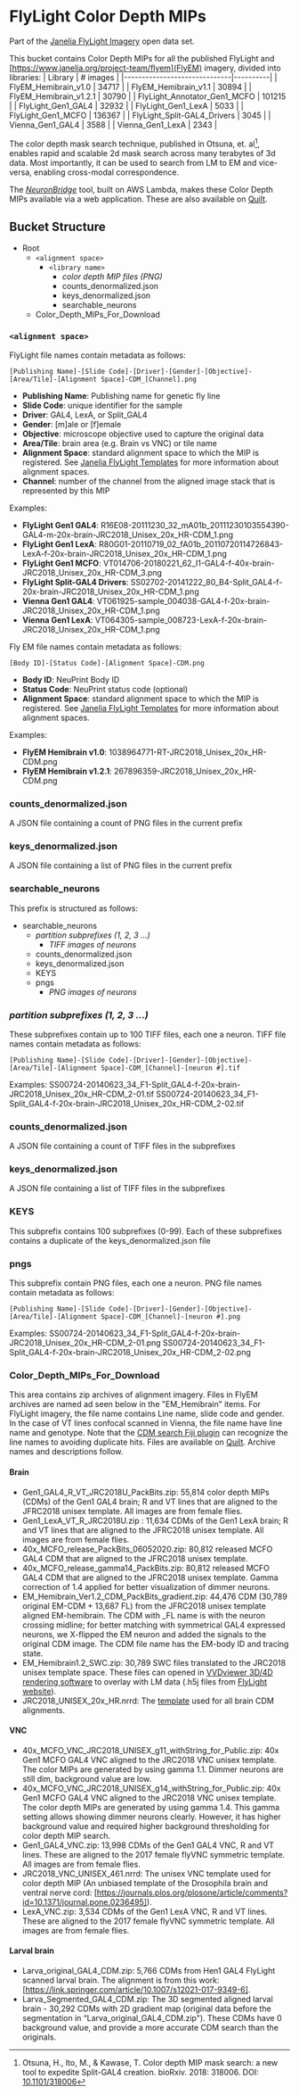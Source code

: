 # FlyLight Color Depth MIPs

Part of the [Janelia FlyLight Imagery](https://data.janelia.org/3N5DS) open data set.

This bucket contains Color Depth MIPs for all the published FlyLight and [https://www.janelia.org/project-team/flyem](FlyEM) imagery, divided into libraries:
| Library                      | # images |
|------------------------------|----------|
| FlyEM_Hemibrain_v1.0         | 34717    |
| FlyEM_Hemibrain_v1.1         | 30894    |
| FlyEM_Hemibrain_v1.2.1       | 30790    |
| FlyLight_Annotator_Gen1_MCFO | 101215   |
| FlyLight_Gen1_GAL4           | 32932    |
| FlyLight_Gen1_LexA           | 5033     |
| FlyLight_Gen1_MCFO           | 136367   |
| FlyLight_Split-GAL4_Drivers  | 3045     |
| Vienna_Gen1_GAL4             | 3588     |
| Vienna_Gen1_LexA             | 2343     |

The color depth mask search technique, published in Otsuna, et. al[^otsuna], enables rapid and scalable 2d mask search across many terabytes of 3d data. Most importantly, it can be used to search from LM to EM and vice-versa, enabling cross-modal correspondence. 

The [*NeuronBridge*](https://neuronbridge.janelia.org/) tool, built on AWS Lambda, makes these Color Depth MIPs available via a web application. These are also available on [Quilt](https://data.janelia.org/oUjg4). 

## Bucket Structure

* Root
    * `<alignment space>`
        * `<library name>`
            * _color depth MIP files (PNG)_
            * counts_denormalized.json
            * keys_denormalized.json
            * searchable_neurons
    * Color_Depth_MIPs_For_Download


### `<alignment space>`

FlyLight file names contain metadata as follows:
```
[Publishing Name]-[Slide Code]-[Driver]-[Gender]-[Objective]-[Area/Tile]-[Alignment Space]-CDM_[Channel].png
```

* **Publishing Name**: Publishing name for genetic fly line
* **Slide Code**: unique identifier for the sample
* **Driver**: GAL4, LexA, or Split_GAL4
* **Gender**: [m]ale or [f]emale
* **Objective**: microscope objective used to capture the original data
* **Area/Tile**: brain area (e.g. Brain vs VNC) or tile name
* **Alignment Space**: standard alignment space to which the MIP is registered. See [Janelia FlyLight Templates](https://open.quiltdata.com/b/janelia-flylight-templates) for more information about alignment spaces.
* **Channel**: number of the channel from the aligned image stack that is represented by this MIP


Examples:
* **FlyLight Gen1 GAL4**: R16E08-20111230_32_mA01b_20111230103554390-GAL4-m-20x-brain-JRC2018_Unisex_20x_HR-CDM_1.png
* **FlyLight Gen1 LexA**: R80G01-20110719_02_fA01b_20110720114726843-LexA-f-20x-brain-JRC2018_Unisex_20x_HR-CDM_1.png
* **FlyLight Gen1 MCFO**: VT014706-20180221_62_I1-GAL4-f-40x-brain-JRC2018_Unisex_20x_HR-CDM_3.png
* **FlyLight Split-GAL4 Drivers**: SS02702-20141222_80_B4-Split_GAL4-f-20x-brain-JRC2018_Unisex_20x_HR-CDM_1.png
* **Vienna Gen1 GAL4**: VT061925-sample_004038-GAL4-f-20x-brain-JRC2018_Unisex_20x_HR-CDM_1.png
* **Vienna Gen1 LexA**: VT064305-sample_008723-LexA-f-20x-brain-JRC2018_Unisex_20x_HR-CDM_1.png

Fly EM file names contain metadata as follows:
```
[Body ID]-[Status Code]-[Alignment Space]-CDM.png
```

* **Body ID**: NeuPrint Body ID
* **Status Code**: NeuPrint status code (optional)
* **Alignment Space**: standard alignment space to which the MIP is registered. See [Janelia FlyLight Templates](https://open.quiltdata.com/b/janelia-flylight-templates) for more information about alignment spaces.

Examples:
* **FlyEM Hemibrain v1.0**: 1038964771-RT-JRC2018_Unisex_20x_HR-CDM.png
* **FlyEM Hemibrain v1.2.1**: 267896359-JRC2018_Unisex_20x_HR-CDM.png

### counts_denormalized.json

A JSON file containing a count of PNG files in the current prefix

### keys_denormalized.json

A JSON file containing a list of PNG files in the current prefix

### searchable_neurons

This prefix is structured as follows:

* searchable_neurons
    * _partition subprefixes (1, 2, 3 ...)_
        * _TIFF images of neurons_
    * counts_denormalized.json
    * keys_denormalized.json
    * KEYS
    * pngs
        * _PNG images of neurons_

### _partition subprefixes (1, 2, 3 ...)_

These subprefixes contain up to 100 TIFF files, each one a neuron. TIFF file names contain metadata as follows:
```
[Publishing Name]-[Slide Code]-[Driver]-[Gender]-[Objective]-[Area/Tile]-[Alignment Space]-CDM_[Channel]-[neuron #].tif
```
Examples:
SS00724-20140623_34_F1-Split_GAL4-f-20x-brain-JRC2018_Unisex_20x_HR-CDM_2-01.tif
SS00724-20140623_34_F1-Split_GAL4-f-20x-brain-JRC2018_Unisex_20x_HR-CDM_2-02.tif

### counts_denormalized.json

A JSON file containing a count of TIFF files in the subprefixes

### keys_denormalized.json

A JSON file containing a list of TIFF files in the subprefixes

### KEYS

This subprefix contains 100 subprefixes (0-99). Each of these subprefixes contains a duplicate of the keys_denormalized.json file

### pngs

This subprefix contain PNG files, each one a neuron. PNG file names contain metadata as follows:
```
[Publishing Name]-[Slide Code]-[Driver]-[Gender]-[Objective]-[Area/Tile]-[Alignment Space]-CDM_[Channel]-[neuron #].png
```
Examples:
SS00724-20140623_34_F1-Split_GAL4-f-20x-brain-JRC2018_Unisex_20x_HR-CDM_2-01.png
SS00724-20140623_34_F1-Split_GAL4-f-20x-brain-JRC2018_Unisex_20x_HR-CDM_2-02.png

### Color_Depth_MIPs_For_Download

This area contains zip archives of alignment imagery. Files in FlyEM archives are named ad seen below in the "EM_Hemibrain" items. For FlyLight imagery, the file name contains Line name, slide code and gender. In the case of VT lines confocal scanned in Vienna, the file name have line name and genotype. Note that the [CDM search Fiji plugin](https://github.com/JaneliaSciComp/ColorMIP_Mask_Search/blob/master/Color_MIP_Mask_Search.jar) can recognize the line names to avoiding duplicate hits. Files are available on [Quilt](https://data.janelia.org/NLzbo). Archive names and descriptions follow.

#### Brain
* Gen1_GAL4_R_VT_JRC2018U_PackBits.zip: 55,814 color depth MIPs (CDMs) of the Gen1 GAL4 brain; R and VT lines that are aligned to the JFRC2018 unisex template. All images are from female flies. 
* Gen1_LexA_VT_R_JRC2018U.zip : 11,634 CDMs of the Gen1 LexA brain; R and VT lines that are aligned to the JFRC2018 unisex template. All images are from female flies. 
* 40x_MCFO_release_PackBits_06052020.zip: 80,812 released MCFO GAL4 CDM that are aligned to the JFRC2018 unisex template. 
* 40x_MCFO_release_gamma14_PackBits.zip: 80,812 released MCFO GAL4 CDM that are aligned to the JFRC2018 unisex template. Gamma correction of 1.4 applied for better visualization of dimmer neurons.
* EM_Hemibrain_Ver1.2_CDM_PackBits_gradient.zip: 44,476 CDM (30,789 original EM-CDM + 13,687 FL) from the JFRC2018 unisex template aligned EM-hemibrain. The CDM with _FL name is with the neuron crossing midline; for better matching with symmetrical GAL4 expressed neurons, we X-flipped the EM neuron and added the signals to the original CDM image. The CDM file name has the EM-body ID and tracing state.
* EM_Hemibrain1.2_SWC.zip: 30,789 SWC files translated to the JRC2018 unisex template space. These files can opened in [VVDviewer 3D/4D rendering software](https://github.com/takashi310/VVD_Viewer/releases) to overlay with LM data (.h5j files from [FlyLight website](https://www.janelia.org/project-team/flylight)).
* JRC2018_UNISEX_20x_HR.nrrd: The [template](https://www.janelia.org/publication/an-unbiased-template-of-the-drosophila-brain-and-ventral-nerve-cord) used for all brain CDM alignments.

#### VNC
* 40x_MCFO_VNC_JRC2018_UNISEX_g11_withString_for_Public.zip: 40x Gen1 MCFO GAL4 VNC aligned to the JRC2018 VNC unisex template. The color MIPs are generated by using gamma 1.1. Dimmer neurons are still dim, background value are low.
* 40x_MCFO_VNC_JRC2018_UNISEX_g14_withString_for_Public.zip: 40x Gen1 MCFO GAL4 VNC aligned to the JRC2018 VNC unisex template. The color depth MIPs are generated by using gamma 1.4. This gamma setting allows showing dimmer neurons clearly. However, it has higher background value and required higher background thresholding for color depth MIP search.
* Gen1_GAL4_VNC.zip: 13,998 CDMs of the Gen1 GAL4 VNC, R and VT lines. These are aligned to the 2017 female flyVNC symmetric template. All images are from female flies.
* JRC2018_VNC_UNISEX_461.nrrd: The unisex VNC template used for color depth MIP (An unbiased template of the Drosophila brain and ventral nerve cord: [https://journals.plos.org/plosone/article/comments?id=10.1371/journal.pone.0236495]).
* LexA_VNC.zip: 3,534 CDMs of the Gen1 LexA VNC, R and VT lines. These are aligned to the 2017 female flyVNC symmetric template. All images are from female flies. 

#### Larval brain
* Larva_original_GAL4_CDM.zip: 5,766 CDMs from Hen1 GAL4 FlyLight scanned larval brain. The alignment is from this work: [https://link.springer.com/article/10.1007/s12021-017-9349-6].
* Larva_Segmented_GAL4_CDM.zip: The 3D segmented aligned larval brain - 30,292 CDMs with 2D gradient map (original data before the segmentation in “Larva_original_GAL4_CDM.zip"). These CDMs have 0 background value, and provide a more accurate CDM search than the originals.


[^otsuna]: Otsuna, H., Ito, M., & Kawase, T. Color depth MIP mask search: a new tool to expedite Split-GAL4 creation. bioRxiv. 2018: 318006. DOI: [10.1101/318006](https://doi.org/10.1101/318006)
